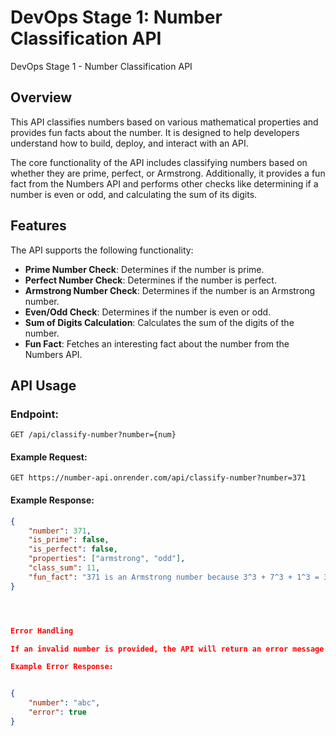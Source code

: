 # DevOps Stage 1: Number Classification API

DevOps Stage 1 - Number Classification API

## Overview
This API classifies numbers based on various mathematical properties and provides fun facts about the number. It is designed to help developers understand how to build, deploy, and interact with an API.

The core functionality of the API includes classifying numbers based on whether they are prime, perfect, or Armstrong. Additionally, it provides a fun fact from the Numbers API and performs other checks like determining if a number is even or odd, and calculating the sum of its digits.

## Features
The API supports the following functionality:
- **Prime Number Check**: Determines if the number is prime.
- **Perfect Number Check**: Determines if the number is perfect.
- **Armstrong Number Check**: Determines if the number is an Armstrong number.
- **Even/Odd Check**: Determines if the number is even or odd.
- **Sum of Digits Calculation**: Calculates the sum of the digits of the number.
- **Fun Fact**: Fetches an interesting fact about the number from the Numbers API.

## API Usage

### Endpoint:
`GET /api/classify-number?number={num}`

#### Example Request:
`GET https://number-api.onrender.com/api/classify-number?number=371`

#### Example Response:
```json
{
    "number": 371,
    "is_prime": false,
    "is_perfect": false,
    "properties": ["armstrong", "odd"],
    "class_sum": 11,
    "fun_fact": "371 is an Armstrong number because 3^3 + 7^3 + 1^3 = 371"
}




Error Handling

If an invalid number is provided, the API will return an error message:

Example Error Response:


{
    "number": "abc",
    "error": true
}





